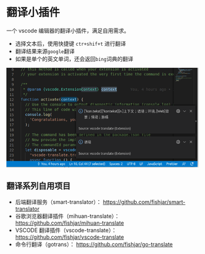 # 翻译小插件

一个 vscode 编辑器的翻译小插件，满足自用需求。

- 选择文本后，使用快捷键 `ctr+shif+t` 进行翻译
- 翻译结果来源`google`翻译
- 如果是单个的英文单词，还会返回`bing`词典的翻译

![截图](./screenshot-1.png)

## 翻译系列自用项目

- 后端翻译服务（smart-translator）： https://github.com/fishjar/smart-translator
- 谷歌浏览器翻译插件（mihuan-translate）： https://github.com/fishjar/mihuan-translate
- VSCODE 翻译插件（vscode-translate）： https://github.com/fishjar/vscode-translate
- 命令行翻译（gotrans）： https://github.com/fishjar/go-translate

